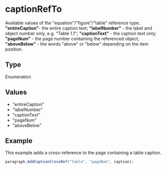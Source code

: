 # captionRefTo

Available values of the "equation"/"figure"/"table" reference type:
**"entireCaption"**- the entire caption text;
**"labelNumber"** - the label and object number only, e.g. "Table 1.1";
**"captionText"** - the caption text only;
**"pageNum"** - the page number containing the referenced object;
**"aboveBelow"** - the words "above" or "below" depending on the item position.

## Type

Enumeration

## Values

- "entireCaption"
- "labelNumber"
- "captionText"
- "pageNum"
- "aboveBelow"


## Example

This example adds a cross-reference to the page containing a table caption.

```javascript
paragraph.AddCaptionCrossRef("table", "pageNum", caption);
```
